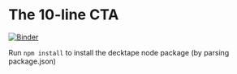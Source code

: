 # The 10-line CTA
[![Binder](https://mybinder.org/badge_logo.svg)](https://mybinder.org/v2/gh/tschm/cs/master?filepath=work%2FStrategies.ipynb)


Run
`npm install`
to install the decktape node package (by parsing package.json)

